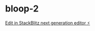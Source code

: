 # bloop-2

[Edit in StackBlitz next generation editor ⚡️](https://stackblitz.com/~/github.com/andihaskel/bloop-2)
